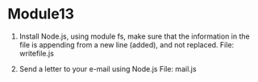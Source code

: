 # Module13

1. Install Node.js, using module fs, make sure that the information in the file is appending from a new line (added), and not replaced.
File: writefile.js

2. Send a letter to your e-mail using Node.js
File: mail.js
